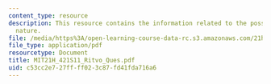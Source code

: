 ```yaml
---
content_type: resource
description: This resource contains the information related to the possessing mother
  nature.
file: /media/https%3A/open-learning-course-data-rc.s3.amazonaws.com/21h-421-introduction-to-environmental-history-spring-2011/c53cc2e727ffff023c87fd41fda716a6_MIT21H_421S11_Ritvo_Ques.pdf
file_type: application/pdf
resourcetype: Document
title: MIT21H_421S11_Ritvo_Ques.pdf
uid: c53cc2e7-27ff-ff02-3c87-fd41fda716a6
---
```

